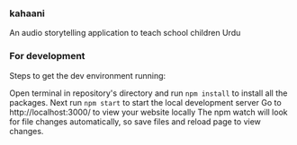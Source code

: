 ### kahaani
An audio storytelling application to teach school children Urdu

### For development
Steps to get the dev environment running:

Open terminal in repository's directory and run `npm install` to install all the packages.
Next run `npm start` to start the local development server
Go to http://localhost:3000/ to view your website locally
The npm watch will look for file changes automatically, so save files and reload page to view changes.